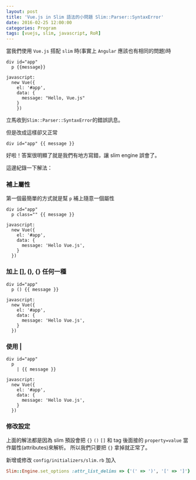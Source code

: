 ```yaml
---
layout: post
title: 'Vue.js in Slim 語法的小問題 Slim::Parser::SyntaxError'
date: 2016-02-25 12:00:00
categories: Program
tags: [vuejs, slim, javascript, RoR]
---
```


當我們使用 `Vue.js` 搭配 `slim` 時(事實上 `Angular` 應該也有相同的問題)時

~~~slim
div id="app"
  p {{message}}

javascript:
  new Vue({
    el: '#app',
    data: {
      message: "Hello, Vue.js"
    }
    })
~~~

立馬收到`Slim::Parser::SyntaxError`的錯誤訊息。

但是改成這樣卻又正常

~~~slim
div id="app" {{ message }}
~~~

好啦！答案很明顯了就是我們有地方寫錯，讓 slim engine 誤會了。

這邊紀錄一下解法：

### 補上屬性

第一個最簡單的方式就是幫 `p` 補上隨意一個屬性

~~~slim
div id="app"
  p class="" {{ message }}

javascript:
  new Vue({
    el: '#app',
    data: {
      message: 'Hello Vue.js',
    }
  })
~~~

### 加上 [], (), {} 任何一種

~~~slim
div id="app"
  p () {{ message }}

javascript:
  new Vue({
    el: '#app',
    data: {
      message: 'Hello Vue.js',
    }
  })
~~~

### 使用 |

~~~slim
div id="app"
  p
    | {{ message }}

javascript:
  new Vue({
    el: '#app',
    data: {
      message: 'Hello Vue.js',
    }
  })
~~~

### 修改設定

上面的解法都是因為 slim 預設會把 `{}` `()` `[]` 和 tag 後面接的 `property=value` 當作屬性(attributes)來解析。
所以我們只要把 `{}` 拿掉就正常了。

新增或修改 `config/initializers/slim.rb` 加入

~~~ruby
Slim::Engine.set_options :attr_list_delims => {'(' => ')', '[' => ']'}
~~~
